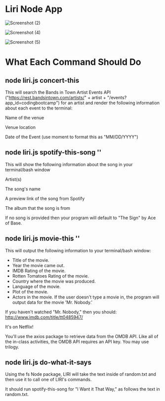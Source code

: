 # Liri Node App

![Screenshot (2)](https://user-images.githubusercontent.com/46907256/57977416-cc9afd00-79bd-11e9-9431-a8f5d5ee4f56.png)

![Screenshot (4)](https://user-images.githubusercontent.com/46907256/57977429-1f74b480-79be-11e9-9e08-6d42936056f1.png)

![Screenshot (5)](https://user-images.githubusercontent.com/46907256/57977431-23a0d200-79be-11e9-8d20-f3fd8c0ac93b.png)

# What Each Command Should Do
<h2>node liri.js concert-this <artist/band name here></h2>

This will search the Bands in Town Artist Events API ("https://rest.bandsintown.com/artists/" + artist + "/events?app_id=codingbootcamp") for an artist and render the following information about each event to the terminal:

Name of the venue

Venue location

Date of the Event (use moment to format this as "MM/DD/YYYY")

<h2>node liri.js spotify-this-song '<song name here>'</h2>

This will show the following information about the song in your terminal/bash window

Artist(s)

The song's name

A preview link of the song from Spotify

The album that the song is from

If no song is provided then your program will default to "The Sign" by Ace of Base.

<h2>node liri.js movie-this '<movie name here>'</h2>

This will output the following information to your terminal/bash window:

  * Title of the movie.
  * Year the movie came out.
  * IMDB Rating of the movie.
  * Rotten Tomatoes Rating of the movie.
  * Country where the movie was produced.
  * Language of the movie.
  * Plot of the movie.
  * Actors in the movie.
If the user doesn't type a movie in, the program will output data for the movie 'Mr. Nobody.'

If you haven't watched "Mr. Nobody," then you should: http://www.imdb.com/title/tt0485947/

It's on Netflix!

You'll use the axios package to retrieve data from the OMDB API. Like all of the in-class activities, the OMDB API requires an API key. You may use trilogy.

<h2>node liri.js do-what-it-says</h2>

Using the fs Node package, LIRI will take the text inside of random.txt and then use it to call one of LIRI's commands.

It should run spotify-this-song for "I Want it That Way," as follows the text in random.txt.
